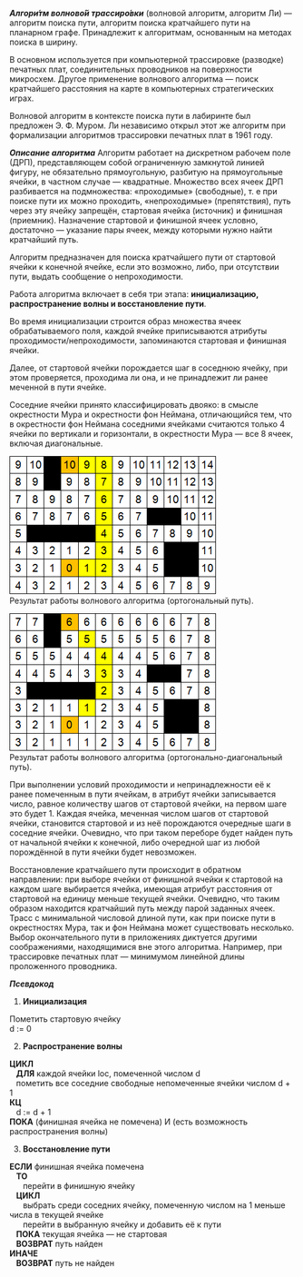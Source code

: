 ***Алгори́тм волново́й трассиро́вки*** (волновой алгоритм, алгоритм Ли) — алгоритм поиска пути, алгоритм поиска кратчайшего пути на планарном графе. Принадлежит к алгоритмам, основанным на методах поиска в ширину.

В основном используется при компьютерной трассировке (разводке) печатных плат, соединительных проводников на поверхности микросхем. Другое применение волнового алгоритма — поиск кратчайшего расстояния на карте в компьютерных стратегических играх.

Волновой алгоритм в контексте поиска пути в лабиринте был предложен Э. Ф. Муром. Ли независимо открыл этот же алгоритм при формализации алгоритмов трассировки печатных плат в 1961 году.

***Описание алгоритма***
Алгоритм работает на дискретном рабочем поле (ДРП), представляющем собой ограниченную замкнутой линией фигуру, не обязательно прямоугольную, разбитую на прямоугольные ячейки, в частном случае — квадратные. Множество всех ячеек ДРП разбивается на подмножества: «проходимые» (свободные), т. е при поиске пути их можно проходить, «непроходимые» (препятствия), путь через эту ячейку запрещён, стартовая ячейка (источник) и финишная (приемник). Назначение стартовой и финишной ячеек условно, достаточно — указание пары ячеек, между которыми нужно найти кратчайший путь.

Алгоритм предназначен для поиска кратчайшего пути от стартовой ячейки к конечной ячейке, если это возможно, либо, при отсутствии пути, выдать сообщение о непроходимости.

Работа алгоритма включает в себя три этапа: **инициализацию, распространение волны и восстановление пути**.

Во время инициализации строится образ множества ячеек обрабатываемого поля, каждой ячейке приписываются атрибуты проходимости/непроходимости, запоминаются стартовая и финишная ячейки.

Далее, от стартовой ячейки порождается шаг в соседнюю ячейку, при этом проверяется, проходима ли она, и не принадлежит ли ранее меченной в пути ячейке.

Соседние ячейки принято классифицировать двояко: в смысле окрестности Мура и окрестности фон Неймана, отличающийся тем, что в окрестности фон Неймана соседними ячейками считаются только 4 ячейки по вертикали и горизонтали, в окрестности Мура — все 8 ячеек, включая диагональные.

![ортогональный путь](Lee_wave_4.png)  
Результат работы волнового алгоритма (ортогональный путь).


![ортогонально-диагональный путь](Lee_wave_8.png)  
Результат работы волнового алгоритма (ортогонально-диагональный путь).


При выполнении условий проходимости и непринадлежности её к ранее помеченным в пути ячейкам, в атрибут ячейки записывается число, равное количеству шагов от стартовой ячейки, на первом шаге это будет 1. Каждая ячейка, меченная числом шагов от стартовой ячейки, становится стартовой и из неё порождаются очередные шаги в соседние ячейки. Очевидно, что при таком переборе будет найден путь от начальной ячейки к конечной, либо очередной шаг из любой порождённой в пути ячейки будет невозможен.

Восстановление кратчайшего пути происходит в обратном направлении: при выборе ячейки от финишной ячейки к стартовой на каждом шаге выбирается ячейка, имеющая атрибут расстояния от стартовой на единицу меньше текущей ячейки. Очевидно, что таким образом находится кратчайший путь между парой заданных ячеек. Трасс с минимальной числовой длиной пути, как при поиске пути в окрестностях Мура, так и фон Неймана может существовать несколько. Выбор окончательного пути в приложениях диктуется другими соображениями, находящимися вне этого алгоритма. Например, при трассировке печатных плат — минимумом линейной длины проложенного проводника.

***Псевдокод***

1. **Инициализация**

Пометить стартовую ячейку  
d := 0 

2. **Распространение волны**

**ЦИКЛ**  
&nbsp;&nbsp;&nbsp;**ДЛЯ** каждой ячейки loc, помеченной числом d  
&nbsp;&nbsp;&nbsp;пометить все соседние свободные непомеченные ячейки числом d + 1  
  **КЦ**  
&nbsp;&nbsp;&nbsp;d := d + 1  
**ПОКА** (финишная ячейка не помечена) И (есть возможность распространения волны)  

3. **Восстановление пути**

**ЕСЛИ** финишная ячейка помечена  
&nbsp;&nbsp;&nbsp;**ТО**  
&nbsp;&nbsp;&nbsp;&nbsp;&nbsp;&nbsp;перейти в финишную ячейку  
&nbsp;&nbsp;&nbsp;**ЦИКЛ**  
&nbsp;&nbsp;&nbsp;&nbsp;&nbsp;&nbsp;выбрать среди соседних ячейку, помеченную числом на 1 меньше числа в текущей ячейке  
&nbsp;&nbsp;&nbsp;&nbsp;&nbsp;&nbsp;перейти в выбранную ячейку и добавить её к пути  
&nbsp;&nbsp;&nbsp;**ПОКА** текущая ячейка — не стартовая<br>
&nbsp;&nbsp;&nbsp;**ВОЗВРАТ** путь найден  
**ИНАЧЕ**  
&nbsp;&nbsp;&nbsp;**ВОЗВРАТ** путь не найден